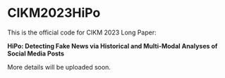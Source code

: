 # CIKM2023HiPo
This is the official code for CIKM 2023 Long Paper:

__HiPo: Detecting Fake News via Historical and Multi-Modal Analyses of Social Media Posts__

More details will be uploaded soon.
